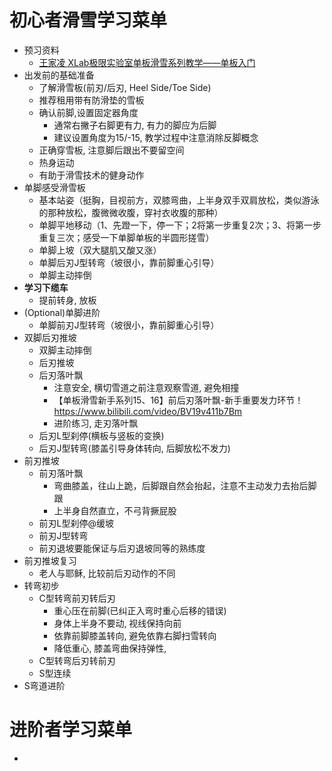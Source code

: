 # 初心者滑雪学习菜单

- 预习资料
  - [王家凌 XLab极限实验室单板滑雪系列教学——单板入门](https://www.youtube.com/watch?v=2aqYzOsi4CA)
- 出发前的基础准备
  - 了解滑雪板(前刃/后刃, Heel Side/Toe Side)
  - 推荐租用带有防滑垫的雪板
  - 确认前脚,设置固定器角度
    - 通常右撇子右脚更有力, 有力的脚应为后脚
    - 建议设置角度为15/-15, 教学过程中注意消除反脚概念
  - 正确穿雪板, 注意脚后跟出不要留空间
  - 热身运动
  - 有助于滑雪技术的健身动作
- 单脚感受滑雪板
  - 基本站姿（挺胸，目视前方，双膝弯曲，上半身双手双肩放松，类似游泳的那种放松，腹微微收腹，穿衬衣收腹的那种）
  - 单脚平地移动（1、先蹬一下，停一下；2将第一步重复2次；3、将第一步重复三次；感受一下单脚单板的半圆形搓雪）
  - 单脚上坡（双大腿肌又酸又涨）
  - 单脚后刃J型转弯（坡很小，靠前脚重心引导）
  - 单脚主动摔倒
- **学习下缆车**
  - 提前转身, 放板
- (Optional)单脚进阶
  - 单脚前刃J型转弯（坡很小，靠前脚重心引导）
- 双脚后刃推坡
  - 双脚主动摔倒
  - 后刃推坡
  - 后刃落叶飘
    - 注意安全, 横切雪道之前注意观察雪道, 避免相撞
    - 【单板滑雪新手系列15、16】前后刃落叶飘-新手重要发力环节！ <https://www.bilibili.com/video/BV19v411b7Bm>
    - 进阶练习, 走刃落叶飘
  - 后刃L型刹停(横板与竖板的变换)
  - 后刃J型转弯(膝盖引导身体转向, 后脚放松不发力)
- 前刃推坡 
  - 前刃落叶飘
    - 弯曲膝盖，往山上跪，后脚跟自然会抬起，注意不主动发力去抬后脚跟
    - 上半身自然直立，不弓背撅屁股
  - 前刃L型刹停@缓坡
  - 前刃J型转弯
  - 前刃退坡要能保证与后刃退坡同等的熟练度
- 前刃推坡复习
  - 老人与耶稣, 比较前后刃动作的不同
- 转弯初步
  - C型转弯前刃转后刃
    - 重心压在前脚(已纠正入弯时重心后移的错误)
    - 身体上半身不要动, 视线保持向前
    - 依靠前脚膝盖转向, 避免依靠右脚扫雪转向
    - 降低重心, 膝盖弯曲保持弹性, 
  - C型转弯后刃转前刃
  - S型连续
- S弯道进阶

# 进阶者学习菜单

- 
